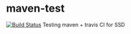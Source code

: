 # maven-test
[![Build Status](https://travis-ci.org/baenafrancisco/maven-test.svg?branch=master)](https://travis-ci.org/baenafrancisco/maven-test)
Testing maven + travis CI for SSD
